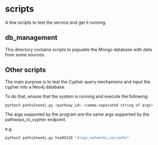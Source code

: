 # scripts

A few scripts to test the service and get it running.

## db_management
This directory contains scripts to populate the Mongo database with data from some sources.

## Other scripts
The main purpose is to test the Cypher query mechanisms and input the cypher into a Neo4j database.

To do that, ensure that the system is running and execute the following:

```bash
python3 paths2neo4j.py <pathway_id> <comma-separated string of args>
```

The args supported by the program are the same args supported by the pathways_to_cypher endpoint.

e.g.

```bash
python3 paths2neo4j.py hsa05210 "drugs,networks,variants"
```